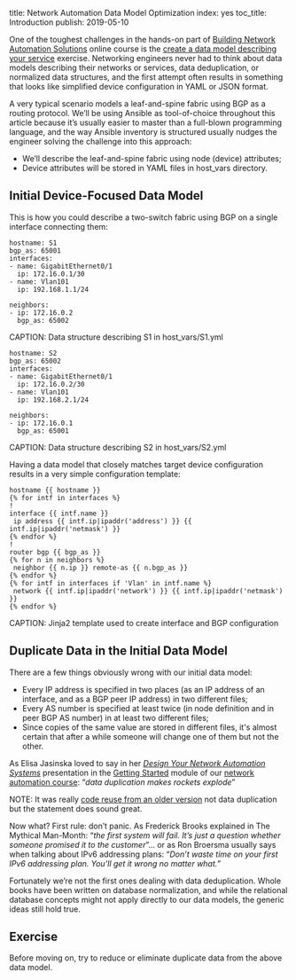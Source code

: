 title: Network Automation Data Model Optimization
index: yes
toc_title: Introduction
publish: 2019-05-10

One of the toughest challenges in the hands-on part of [Building Network Automation Solutions](https://www.ipspace.net/Building_Network_Automation_Solutions) online course is the [create a data model describing your service](https://my.ipspace.net/bin/list?id=NetAutSol&module=3#M3S6) exercise. Networking engineers never had to think about data models describing their networks or services, data deduplication, or normalized data structures, and the first attempt often results in something that looks like simplified device configuration in YAML or JSON format.

A very typical scenario models a leaf-and-spine fabric using BGP as a routing protocol. We’ll be using Ansible as tool-of-choice throughout this article because it’s usually easier to master than a full-blown programming language, and the way Ansible inventory is structured usually nudges the engineer solving the challenge into this approach:

* We’ll describe the leaf-and-spine fabric using node (device) attributes;
* Device attributes will be stored in YAML files in host_vars directory.

## Initial Device-Focused Data Model

This is how you could describe a two-switch fabric using BGP on a single interface connecting them:

    hostname: S1
    bgp_as: 65001
    interfaces:
    - name: GigabitEthernet0/1
      ip: 172.16.0.1/30
    - name: Vlan101
      ip: 192.168.1.1/24

    neighbors:
    - ip: 172.16.0.2
      bgp_as: 65002

CAPTION: Data structure describing S1 in host_vars/S1.yml

    hostname: S2
    bgp_as: 65002
    interfaces:
    - name: GigabitEthernet0/1
      ip: 172.16.0.2/30
    - name: Vlan101
      ip: 192.168.2.1/24

    neighbors:
    - ip: 172.16.0.1
      bgp_as: 65001

CAPTION: Data structure describing S2 in host_vars/S2.yml

Having a data model that closely matches target device configuration results in a very simple configuration template:

    hostname {{ hostname }}
    {% for intf in interfaces %}
    !
    interface {{ intf.name }}
     ip address {{ intf.ip|ipaddr('address') }} {{ intf.ip|ipaddr('netmask') }}
    {% endfor %}
    !
    router bgp {{ bgp_as }}
    {% for n in neighbors %}
     neighbor {{ n.ip }} remote-as {{ n.bgp_as }}
    {% endfor %}
    {% for intf in interfaces if 'Vlan' in intf.name %}
     network {{ intf.ip|ipaddr('network') }} {{ intf.ip|ipaddr('netmask') }}
    {% endfor %}

CAPTION: Jinja2 template used to create interface and BGP configuration

## Duplicate Data in the Initial Data Model

There are a few things obviously wrong with our initial data model:

* Every IP address is specified in two places (as an IP address of an interface, and as a BGP peer IP address) in two different files;
* Every AS number is specified at least twice (in node definition and in peer BGP AS number) in at least two different files;
* Since copies of the same value are stored in different files, it's almost certain that after a while someone will change one of them but not the other.

As Elisa Jasinska loved to say in her *[Design Your Network Automation Systems](https://my.ipspace.net/bin/list?id=NetAutSol&module=1#M1S3)* presentation in the [Getting Started](https://my.ipspace.net/bin/list?id=NetAutSol&module=1) module of our [network automation course](https://www.ipspace.net/Building_Network_Automation_Solutions): “*data duplication makes rockets explode*”

NOTE: It was really [code reuse from an older version](https://around.com/ariane.html) not data duplication but the statement does sound great.

Now what? First rule: don’t panic. As Frederick Brooks explained in The Mythical Man-Month: “*the first system will fail. It’s just a question whether someone promised it to the customer*”... or as Ron Broersma usually says when talking about IPv6 addressing plans: “*Don’t waste time on your first IPv6 addressing plan. You’ll get it wrong no matter what.*”

Fortunately we’re not the first ones dealing with data deduplication. Whole books have been written on database normalization, and while the relational database concepts might not apply directly to our data models, the generic ideas still hold true.

## Exercise

Before moving on, try to reduce or eliminate duplicate data from the above data model.